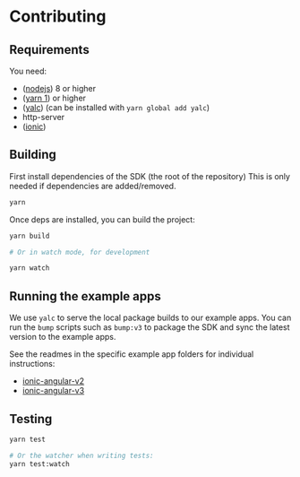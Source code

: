 # Contributing

## Requirements

You need:

- ([nodejs](https://nodejs.org/en/download/)) 8 or higher
- ([yarn 1](https://classic.yarnpkg.com/lang/en/docs/install)) or higher
- ([yalc](https://github.com/wclr/yalc)) (can be installed with `yarn global add yalc`)
- http-server
- ([ionic](https://ionicframework.com/docs/intro/cli))

## Building

First install dependencies of the SDK (the root of the repository)
This is only needed if dependencies are added/removed.

```sh
yarn
```

Once deps are installed, you can build the project:

```sh
yarn build

# Or in watch mode, for development

yarn watch
```

## Running the example apps

We use `yalc` to serve the local package builds to our example apps. You can run the `bump` scripts such as `bump:v3` to package the SDK and sync the latest version to the example apps.

See the readmes in the specific example app folders for individual instructions:

- [ionic-angular-v2](example/ionic-angular-v2/README.md)
- [ionic-angular-v3](example/ionic-angular/README.md)

## Testing

```sh
yarn test

# Or the watcher when writing tests:
yarn test:watch
```
